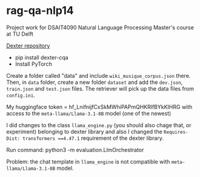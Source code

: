 # rag-qa-nlp14
Project work for DSAIT4090 Natural Language Processing Master's course at TU Delft

[Dexter repository](https://anonymous.4open.science/r/BCQA-05F9/README.md)

- pip install dexter-cqa
- Install PyTorch

Create a folder called "data" and include `wiki_musique_corpus.json` there. Then, in `data` folder, create a new folder `dataset` and add the `dev.json`, `train.json` and `test.json` files. The retriever will pick up the data files from `config.ini`.


My huggingface token = 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 with access to the `meta-llama/Llama-3.1-8B` model (one of the newest)

I did changes to the class `llama_engine.py` (you should also chage that, or experiment) belonging to dexter library and also I changed the `Requires-Dist: transformers ==4.47.1` requirement of the dexter library. 

Run command: python3 -m evaluation.LlmOrchestrator

Problem: the chat template in `llama_engine` is not compatible with `meta-llama/Llama-3.1-8B` model.